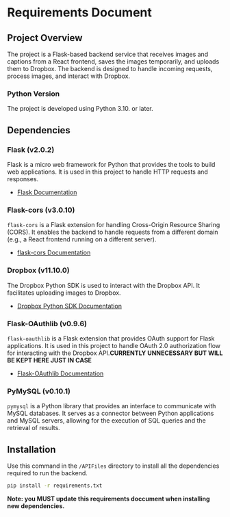 # Requirements Document

## Project Overview

The project is a Flask-based backend service that receives images and captions from a React frontend, saves the images temporarily, and uploads them to Dropbox. The backend is designed to handle incoming requests, process images, and interact with Dropbox.

### Python Version

The project is developed using Python 3.10. or later.

## Dependencies

### Flask (v2.0.2)

Flask is a micro web framework for Python that provides the tools to build web applications. It is used in this project to handle HTTP requests and responses.

- [Flask Documentation](https://flask.palletsprojects.com/en/2.0.x/)

### Flask-cors (v3.0.10)

`flask-cors` is a Flask extension for handling Cross-Origin Resource Sharing (CORS). It enables the backend to handle requests from a different domain (e.g., a React frontend running on a different server).

- [flask-cors Documentation](https://flask-cors.readthedocs.io/en/latest/)

### Dropbox (v11.10.0)

The Dropbox Python SDK is used to interact with the Dropbox API. It facilitates uploading images to Dropbox.

- [Dropbox Python SDK Documentation](https://dropbox-sdk-python.readthedocs.io/en/latest/)

### Flask-OAuthlib (v0.9.6)

`flask-oauthlib` is a Flask extension that provides OAuth support for Flask applications. It is used in this project to handle OAuth 2.0 authorization flow for interacting with the Dropbox API.**CURRENTLY UNNECESSARY BUT WILL BE KEPT HERE JUST IN CASE**

- [Flask-OAuthlib Documentation](https://flask-oauthlib.readthedocs.io/en/latest/)

### PyMySQL (v0.10.1)

`pymysql` is a Python library that provides an interface to communicate with MySQL databases. It serves as a connector between Python applications and MySQL servers, allowing for the execution of SQL queries and the retrieval of results.


## Installation
Use this command in the `/APIFiles` directory to install all the dependencies required to run the backend.
  ```bash
  pip install -r requirements.txt
 ```

**Note: you MUST update this requirements doccument when installing new dependencies.**


